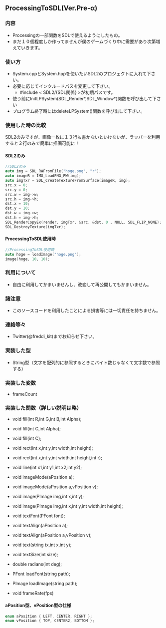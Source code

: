 ## ProcessingToSDL(Ver.Pre-α)
### 内容
- Processingの一部関数をSDLで使えるようにしたもの。
- まだ１０個程度しか作ってませんが僕のゲームづくり中に需要があり次第増えていきます。

### 使い方
- System.cppとSystem.hppを使いたいSDL2のプロジェクトに入れて下さい。
- 必要に応じてインクルードパスを変更して下さい。
  - #include < SDL2/{SDL関係} >が初期パスです。
- 使う前にInitLPSystem(SDL_Render*,SDL_Window*)関数を呼び出して下さい
- プログラム終了時にはdeleteLPSystem()関数を呼び出して下さい。

### 使用した時の比較
SDL2のみですが、画像一枚に１３行も書かないといけないが、ラッパーを利用すると２行のみで簡単に描画可能に！
#### SDL2のみ
```cpp
//SDL2のみ
auto img = SDL_RWFromFile("hoge.png", "r");
auto imageR = IMG_LoadPNG_RW(img);
auto imgTxr = SDL_CreateTextureFromSurface(imageR, img);
src.x = 0;
src.y = 0;
src.w = img->w;
src.h = img->h;
dst.x = 10;
dst.y = 10;
dst.w = img->w;
dst.h = img->h;
SDL_RenderCopyEx(render, imgTxr, &src, &dst, 0 , NULL, SDL_FLIP_NONE);
SDL_DestroyTexture(imgTxr);
```
#### ProcessingToSDL使用時
```cpp
//ProcessingToSDL使用時
auto hoge = loadImage("hoge.png");
image(hoge, 10, 10);
```

### 利用について
- 自由に利用してかまいませんし、改変して再公開してもかまいません。

### 諸注意
- このソースコードを利用したことによる損害等には一切責任を持ちません。


### 連絡等々
- Twitter(@freddi_kit)までお知らせ下さい。

### 実装した型
- String型（文字を配列的に参照するときにバイト数じゃなくて文字数で参照する）

### 実装した変数
- frameCount

### 実装した関数（詳しい説明は略）
- void fill(int R,int G,int B,int Alpha);
- void fill(int C,int Alpha);
- void fill(int C);

- void rect(int x,int y,int width,int height);
- void rect(int x,int y,int width,int height,int r);

- void line(int x1,int y1,int x2,int y2);

- void imageMode(aPosition a);
- void imageMode(aPosition a,vPosition v);

- void image(PImage img,int x,int y);
- void image(PImage img,int x,int y,int width,int height);

- void textFont(PFont font);
- void textAlign(aPosition a);
- void textAlign(aPosition a,vPosition v);
- void text(string tx,int x,int y);
- void textSize(int size);

- double radians(int deg);
- PFont loadFont(string path);
- PImage loadImage(string path);
- void frameRate(fps)

#### aPosition型、vPosition型の仕様
```cpp
enum aPosition { LEFT, CENTER, RIGHT };
enum vPosition { TOP, CENTER2, BOTTOM };
```
